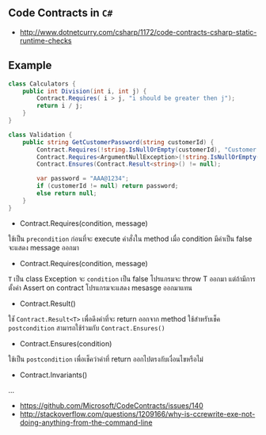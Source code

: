 ## Code Contracts in `C#`

- http://www.dotnetcurry.com/csharp/1172/code-contracts-csharp-static-runtime-checks

## Example

```csharp
class Calculators {
    public int Division(int i, int j) {
        Contract.Requires( i > j, "i should be greater then j");
        return i / j;
    }
}

class Validation {
    public string GetCustomerPassword(string customerId) {
        Contract.Requires(!string.IsNullOrEmpty(customerId), "Customer ID cannot be null");
        Contract.Requires<ArgumentNullException>(!string.IsNullOrEmpty(customerId));
        Contract.Ensures(Contract.Result<string>() != null);

        var password = "AAA@1234";
        if (customerId != null) return password;
        else return null;
    }
}
```

- Contract.Requires(condition, message)

ใช้เป็น `precondition` ก่อนที่จะ execute คำสั่งใน method เมื่อ condition มีค่าเป็น false จะแสดง message ออกมา

- Contract.Requires<T>(condition, message)

`T` เป็น class Exception จะ `condition` เป็น false โปรแกรมจะ throw T ออกมา แต่ถ้ามีการตั้งค่า Assert on contract โปรแกรมจะแสดง mesasge ออกมาแทน

- Contract.Result<T>()

ใชั `Contract.Result<T>` เพื่อดึงค่าที่จะ return ออกจาก method ใช้สำหรับเช็ค `postcondition` สามารถใช้ร่วมกับ `Contract.Ensures()`

- Contract.Ensures(condition)

ใช้เป็น `postcondition` เพื่อเช็คว่าค่าที่ return ออกไปตรงกับเงื่อนไขหรือไม่

- Contract.Invariants()

...

- https://github.com/Microsoft/CodeContracts/issues/140
- http://stackoverflow.com/questions/1209166/why-is-ccrewrite-exe-not-doing-anything-from-the-command-line